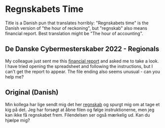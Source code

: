 # Regnskabets Time

Title is a Danish pun that translates horribly: "Regnskabets time" is the Danish version of "the hour of reckoning", but "regnskab" also means financial report. Best translation might be "The hour of accounting".

## De Danske Cybermesterskaber 2022 - Regionals

My colleague just sent me this [financial report](regnskab.xlsm) and asked me to take a look.
I have tried opening the spreadsheet and following the instructions, but I can't get the report to appear.
The file ending also seems unusual - can you help me?


## Original (Danish)

Min kollega har lige sendt mig det her [regnskab](regnskab.xlsm) og spurgt mig om at tage et kig på det. Jeg har forsøgt at åbne filen og følge instruktionerne, men jeg kan ikke få regnskabet frem. Filendelsen ser også mærkelig ud. Kan du hjælpe mig?
